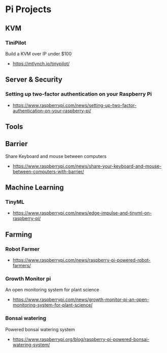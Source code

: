 # Pi Projects

## KVM

### TiniPilot

Build a KVM over IP under $100

* <https://mtlynch.io/tinypilot/>

## Server & Security

### Setting up two-factor authentication on your Raspberry Pi

* <https://www.raspberrypi.com/news/setting-up-two-factor-authentication-on-your-raspberry-pi/>

## Tools

## Barrier

Share Keyboard and mouse between computers

* <https://www.raspberrypi.com/news/share-your-keyboard-and-mouse-between-computers-with-barrier/>


## Machine Learning

### TinyML

* <https://www.raspberrypi.com/news/edge-impulse-and-tinyml-on-raspberry-pi/>


## Farming

### Robot Farmer

* <https://www.raspberrypi.com/news/raspberry-pi-powered-robot-farmers/>


### Growth Monitor pi

An open monitoring system for plant science

* <https://www.raspberrypi.com/news/growth-monitor-pi-an-open-monitoring-system-for-plant-science/>


### Bonsai watering

Powered bonsai watering system

* <https://www.raspberrypi.org/blog/raspberry-pi-powered-bonsai-watering-system/>

